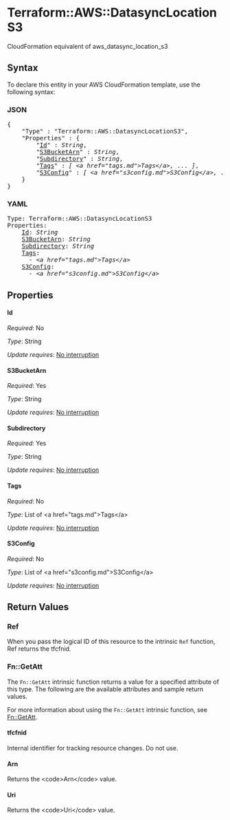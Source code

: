 # Terraform::AWS::DatasyncLocationS3

CloudFormation equivalent of aws_datasync_location_s3

## Syntax

To declare this entity in your AWS CloudFormation template, use the following syntax:

### JSON

<pre>
{
    "Type" : "Terraform::AWS::DatasyncLocationS3",
    "Properties" : {
        "<a href="#id" title="Id">Id</a>" : <i>String</i>,
        "<a href="#s3bucketarn" title="S3BucketArn">S3BucketArn</a>" : <i>String</i>,
        "<a href="#subdirectory" title="Subdirectory">Subdirectory</a>" : <i>String</i>,
        "<a href="#tags" title="Tags">Tags</a>" : <i>[ &lt;a href=&#34;tags.md&#34;&gt;Tags&lt;/a&gt;, ... ]</i>,
        "<a href="#s3config" title="S3Config">S3Config</a>" : <i>[ &lt;a href=&#34;s3config.md&#34;&gt;S3Config&lt;/a&gt;, ... ]</i>
    }
}
</pre>

### YAML

<pre>
Type: Terraform::AWS::DatasyncLocationS3
Properties:
    <a href="#id" title="Id">Id</a>: <i>String</i>
    <a href="#s3bucketarn" title="S3BucketArn">S3BucketArn</a>: <i>String</i>
    <a href="#subdirectory" title="Subdirectory">Subdirectory</a>: <i>String</i>
    <a href="#tags" title="Tags">Tags</a>: <i>
      - &lt;a href=&#34;tags.md&#34;&gt;Tags&lt;/a&gt;</i>
    <a href="#s3config" title="S3Config">S3Config</a>: <i>
      - &lt;a href=&#34;s3config.md&#34;&gt;S3Config&lt;/a&gt;</i>
</pre>

## Properties

#### Id

_Required_: No

_Type_: String

_Update requires_: [No interruption](https://docs.aws.amazon.com/AWSCloudFormation/latest/UserGuide/using-cfn-updating-stacks-update-behaviors.html#update-no-interrupt)

#### S3BucketArn

_Required_: Yes

_Type_: String

_Update requires_: [No interruption](https://docs.aws.amazon.com/AWSCloudFormation/latest/UserGuide/using-cfn-updating-stacks-update-behaviors.html#update-no-interrupt)

#### Subdirectory

_Required_: Yes

_Type_: String

_Update requires_: [No interruption](https://docs.aws.amazon.com/AWSCloudFormation/latest/UserGuide/using-cfn-updating-stacks-update-behaviors.html#update-no-interrupt)

#### Tags

_Required_: No

_Type_: List of &lt;a href=&#34;tags.md&#34;&gt;Tags&lt;/a&gt;

_Update requires_: [No interruption](https://docs.aws.amazon.com/AWSCloudFormation/latest/UserGuide/using-cfn-updating-stacks-update-behaviors.html#update-no-interrupt)

#### S3Config

_Required_: No

_Type_: List of &lt;a href=&#34;s3config.md&#34;&gt;S3Config&lt;/a&gt;

_Update requires_: [No interruption](https://docs.aws.amazon.com/AWSCloudFormation/latest/UserGuide/using-cfn-updating-stacks-update-behaviors.html#update-no-interrupt)

## Return Values

### Ref

When you pass the logical ID of this resource to the intrinsic `Ref` function, Ref returns the tfcfnid.

### Fn::GetAtt

The `Fn::GetAtt` intrinsic function returns a value for a specified attribute of this type. The following are the available attributes and sample return values.

For more information about using the `Fn::GetAtt` intrinsic function, see [Fn::GetAtt](https://docs.aws.amazon.com/AWSCloudFormation/latest/UserGuide/intrinsic-function-reference-getatt.html).

#### tfcfnid

Internal identifier for tracking resource changes. Do not use.

#### Arn

Returns the &lt;code&gt;Arn&lt;/code&gt; value.

#### Uri

Returns the &lt;code&gt;Uri&lt;/code&gt; value.

